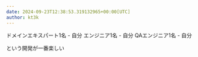```yaml
---
date: 2024-09-23T12:38:53.319132965+00:00[UTC]
author: kt3k
---
```

ドメインエキスパート1名 - 自分
エンジニア1名 - 自分
QAエンジニア1名 - 自分

という開発が一番楽しい
